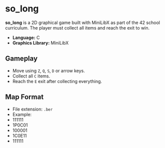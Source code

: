 # so_long

**so_long** is a 2D graphical game built with MiniLibX as part of the 42 school curriculum. The player must collect all items and reach the exit to win.

- **Language:** C
- **Graphics Library:** MiniLibX
  
## Gameplay

- Move using `Z`, `Q`, `S`, `D` or arrow keys.
- Collect all `C` items.
- Reach the `E` exit after collecting everything.

## Map Format

- File extension: `.ber`
- Example:
- 111111
- 1P0C01
- 100001
- 1C0E11
- 111111
